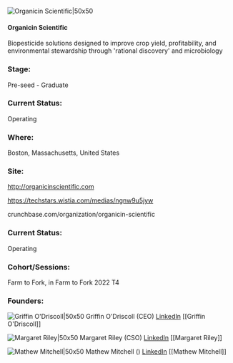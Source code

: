 

![Organicin Scientific|50x50](https://apimg.techstars.com/connect/images/image_files/62d1a0bd58d57e0008143373/original/organicin.png)

#### Organicin Scientific
Biopesticide solutions designed to improve crop yield, profitability, and environmental stewardship through 'rational discovery' and microbiology

### Stage: 
Pre-seed - Graduate 

### Current Status: 
Operating

### Where:
Boston, Massachusetts, United States

### Site:
http://organicinscientific.com

https://techstars.wistia.com/medias/ngnw9u5jyw

crunchbase.com/organization/organicin-scientific

### Current Status: 
Operating

### Cohort/Sessions: 
Farm to Fork, in Farm to Fork 2022 T4

### Founders: 

![Griffin O'Driscoll|50x50](https://www.f6s.com/static-resource/images/profile-placeholder-user.jpg) Griffin O'Driscoll (CEO) [LinkedIn](https://linkedin.com/in/griffinodriscoll) [[Griffin O'Driscoll]]

![Margaret Riley|50x50]() Margaret Riley (CSO) [LinkedIn](https://linkedin.com/in/riley-manning-3937168b) [[Margaret Riley]]

![Mathew Mitchell|50x50]() Mathew Mitchell () [LinkedIn](https://) [[Mathew Mitchell]]


